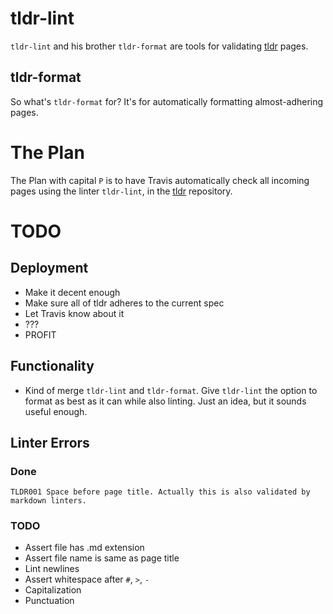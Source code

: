 # tldr-lint

`tldr-lint` and his brother `tldr-format` are tools for validating [tldr](https://github.com/tldr-pages/tldr) pages. 

## tldr-format

So what's `tldr-format` for? It's for automatically formatting almost-adhering pages.

# The Plan

The Plan with capital `P` is to have Travis automatically check all incoming pages using the linter `tldr-lint`, in the [tldr](https://github.com/tldr-pages/tldr) repository.

# TODO
## Deployment
- Make it decent enough 
- Make sure all of tldr adheres to the current spec
- Let Travis know about it
- ???
- PROFIT

## Functionality
- Kind of merge `tldr-lint` and `tldr-format`. Give `tldr-lint` the option to format as best as it can while also linting.
  Just an idea, but it sounds useful enough. 

## Linter Errors

### Done
```
TLDR001 Space before page title. Actually this is also validated by markdown linters.
```

### TODO
- Assert file has .md extension
- Assert file name is same as page title
- Lint newlines
- Assert whitespace after `#`, `>`, `-`
- Capitalization
- Punctuation
